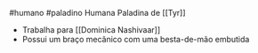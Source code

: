 #humano #paladino 
Humana
Paladina de [[Tyr]]

- Trabalha para [[Dominica Nashivaar]]
- Possui um braço mecânico com uma besta-de-mão embutida
